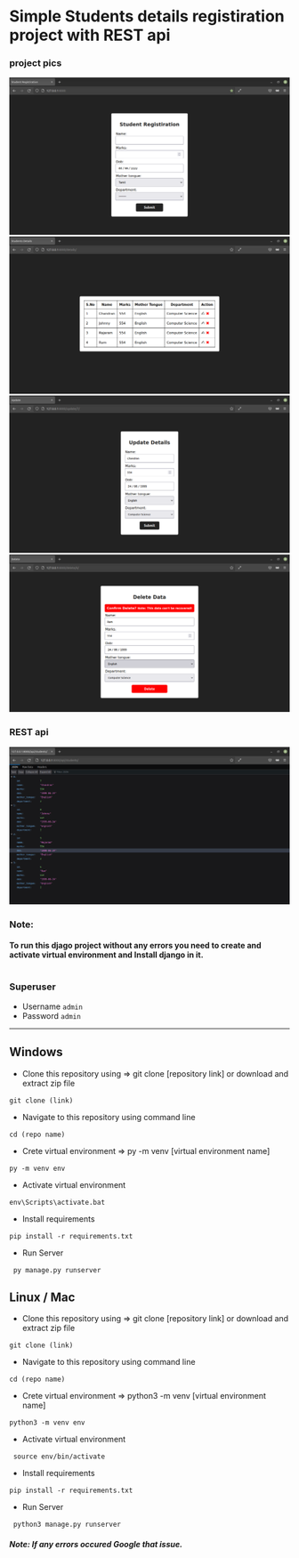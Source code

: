 # Simple Students details registiration project with REST api


### project pics

![add](./readme-src/1.png)
![details](./readme-src/2.png)
![update](./readme-src/3.png)
![delete](./readme-src/4.png)

### REST api

![api](./readme-src/api.png)



### Note:
#### To run this djago project without any errors you need to create and activate virtual environment and Install django in it. 
#
### Superuser
- Username ```admin```
- Password ```admin```  




---
## Windows


- Clone this repository using  => git clone [repository link] or download and extract zip file
```
git clone (link)
```

- Navigate to this repository using command line
```
cd (repo name)
```

- Crete virtual environment => py -m venv [virtual environment name]
```
py -m venv env
```
 - Activate virtual environment
 ```
 env\Scripts\activate.bat
 ```

 - Install requirements 
 ```
 pip install -r requirements.txt
 ```
 - Run Server
 ```
  py manage.py runserver
 ```

 ## Linux / Mac


- Clone this repository using  => git clone [repository link] or download and extract zip file
```
git clone (link)
```

- Navigate to this repository using command line
```
cd (repo name)
```

- Crete virtual environment => python3 -m venv [virtual environment name]
```
python3 -m venv env
``` 
 - Activate virtual environment 
 ```
  source env/bin/activate
  ```

 - Install requirements
 ```
 pip install -r requirements.txt
 ```
- Run Server
 ```
  python3 manage.py runserver
 ```




 ##### Note: If any errors occured Google that issue. 
